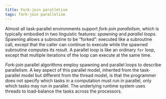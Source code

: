 ```yaml
---
title: Fork-join parallelism
tags: fork-join parallelism
---
```


Almost all task-parallel environments support *fork-join parallelism*, which is typically embodied
in two linguistic features: *spawning* and *parallel loops*. Spawning allows a subroutine to be “forked”: executed like a subroutine call, except that the caller can continue to execute while the spawned subroutine computes its result. A parallel
loop is like an ordinary `for` loop, except that multiple iterations of the loop can
execute at the same time.
    
*Fork-join* parallel algorithms employ spawning and parallel loops to describe
parallelism. A key aspect of this parallel model, inherited from the task-parallel
model but different from the thread model, is that the programmer does not specify
which tasks in a computation must run in parallel, only which tasks may run in
parallel. The underlying runtime system uses threads to load-balance the tasks
across the processors.